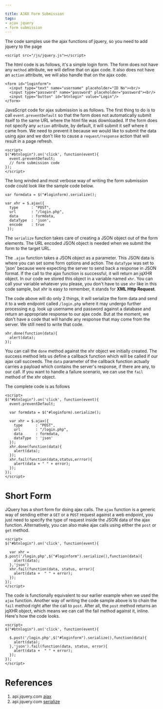 ```yaml
---

title: AJAX Form Submission
tags:
- ajax jquery
- form submission
---
```


The code samples use the ajax functions of jquery, so you need to add jquery to the page

~~~
<script src="/js/jquery.js"></script>
~~~

The html code is as follows, it's a simple login form. The form does not have any `method` attribute, we will define that on ajax code. It also does not have an `action` attribute, we will also handle that on the ajax code.

~~~
<form id="loginform">
  <input type="text" name="username" placeholder="ID No"><br/>
  <input type="password" name="password" placeholder="password"><br/>
  <input type="button" id="btnlogin" value="Login"/>
</form>
~~~

JavaScript code for ajax submission is as follows. The first thing to do is to call `event.preventDefault` so that the form does not automatically submit itself to the same URL where the html file was downloaded. If the form does not specify any `action` attribute,  by default, it will submit it self where it came from. We need to prevent it because we would like to submit the data using ajax and we don't like to cause a `request/response` action that will result in a page refresh.

~~~
<script>
$("#btnlogin").on('click', function(event){
  event.preventDefault;
  // form submission code
});
</script>
~~~

The long winded and most verbose way of writing the form submission code could look like the sample code below.

~~~
var formdata = $("#loginform).serialize();

var xhr = $.ajax({
  type      : "POST",
  url       : "/login.php",
  data      : formdata,
  dataType  : 'json',
  encode    : true
 });
~~~

The `serialize` function takes care of creating a JSON object out of the form elements. The URL encoded JSON object is needed when we submit the form to the target URL. 

The `.ajax` function takes a JSON object as a parameter. This JSON data is where you can set some form options and action. The `dataType` was set to 'json' because were expecting the server to send back a response in JSON format. If the call to the ajax function is successful, it will return an jqXHR object. In our code we stored this object in a variable named `xhr`. You can call your variable whatever you please, you don't have to use `xhr` like in this code sample, but xhr is easy to remember, it stands for **XML Http Request**. 

The code above will do only 2 things, it will serialize the form data and send it to a web endpoint called `/login.php` where it may undergo further processing e.g. look up username and password against a database and return an appropriate response to our ajax code. But at the moment, we don't have a code that will handle any response that may come from the server. We still need to write that code.

~~~
xhr.done(function(data){
  alert(data);
});
~~~

You can call the `done` method against the xhr object we initially created. The success method lets us define a callback function which will be called if our ajax call succeeds. The `data` parameter of the callback function actually carries a payload which contains the server's response, if there are any, to our call. If you want to handle a failure scenario, we can use the `fail` method of the xhr object. 

The complete code is as follows

~~~
<script>
$("#btnlogin").on('click', function(event){
  event.preventDefault;

  var formdata = $("#loginform).serialize();

  var xhr = $.ajax({
    type      : "POST",
    url       : "/login.php",
    data      : formdata,
    dataType  : 'json'
  });
  xhr.done(function(data){
    alert(data);
  });
  xhr.fail(function(data,status,errror){
    alert(data + " " + error);
  });
});
</script>
~~~

# Short Form

JQuery has a short form for doing ajax calls. The `ajax` function is a generic way of sending either a `GET` or a `POST` request against a  web endpoint, you just need to specify the type of request inside the JSON data of the ajax function. Alternatively, you can also make ajax calls using either the `post` or `get` method.

~~~
<script>
$("#btnlogin").on('click', function(event){

  var xhr = $.post('/login.php',$("#loginform").serialize(),function(data){
    alert(data);
  },'json')
  xhr.fail(function(data, status, error){
    alert(data +  " " + error);
  });
});
</script>
~~~

The code is functionally equivalent to our earlier example when we used the `ajax` function. Another way of writing the code sample above is to chain the `fail` method right after the call to `post`. After all, the `post` method returns an jqXHR object, which means we can call the fail method against it, inline. Here's how the code looks.

~~~
<script>
$("#btnlogin").on('click', function(event){

  $.post('/login.php',$("#loginform").serialize(),function(data){
    alert(data);
  },'json').fail(function(data, status, error){
    alert(data +  " " + error);
  });
});
</script>
~~~

# References

1. api.jquery.com [ajax](http://api.jquery.com/jquery.ajax/)
2. api.jquery.com [serialize](https://api.jquery.com/serialize/)
